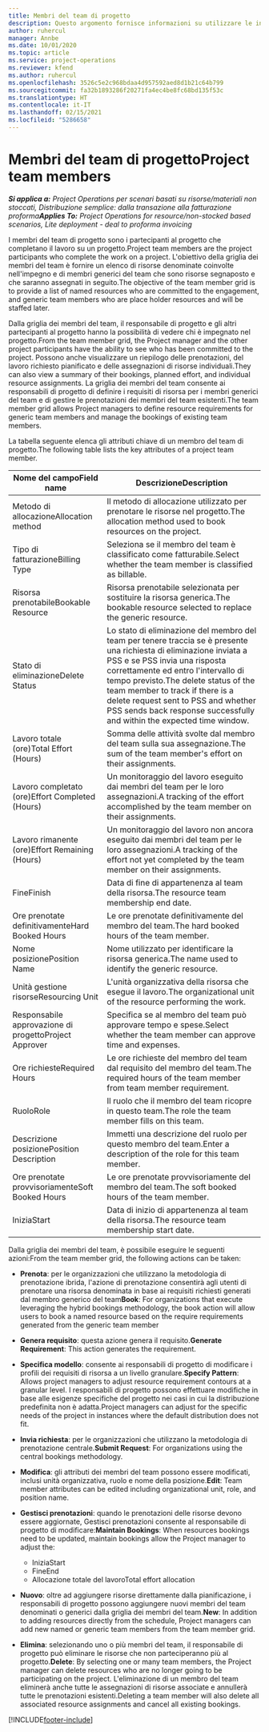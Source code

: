 ```yaml
---
title: Membri del team di progetto
description: Questo argomento fornisce informazioni su utilizzare le informazioni, gli attributi e la pianificazione dei membri del team di progetto.
author: ruhercul
manager: Annbe
ms.date: 10/01/2020
ms.topic: article
ms.service: project-operations
ms.reviewer: kfend
ms.author: ruhercul
ms.openlocfilehash: 3526c5e2c968bdaa4d957592aed8d1b21c64b799
ms.sourcegitcommit: fa32b1893286f20271fa4ec4be8fc68bd135f53c
ms.translationtype: HT
ms.contentlocale: it-IT
ms.lasthandoff: 02/15/2021
ms.locfileid: "5286658"
---
```

# <a name="project-team-members"></a><span data-ttu-id="2b795-103">Membri del team di progetto</span><span class="sxs-lookup"><span data-stu-id="2b795-103">Project team members</span></span>

<span data-ttu-id="2b795-104">_**Si applica a:** Project Operations per scenari basati su risorse/materiali non stoccati, Distribuzione semplice: dalla transazione alla fatturazione proforma_</span><span class="sxs-lookup"><span data-stu-id="2b795-104">_**Applies To:** Project Operations for resource/non-stocked based scenarios, Lite deployment - deal to proforma invoicing_</span></span>

<span data-ttu-id="2b795-105">I membri del team di progetto sono i partecipanti al progetto che completano il lavoro su un progetto.</span><span class="sxs-lookup"><span data-stu-id="2b795-105">Project team members are the project participants who complete the work on a project.</span></span> <span data-ttu-id="2b795-106">L'obiettivo della griglia dei membri del team è fornire un elenco di risorse denominate coinvolte nell'impegno e di membri generici del team che sono risorse segnaposto e che saranno assegnati in seguito.</span><span class="sxs-lookup"><span data-stu-id="2b795-106">The objective of the team member grid is to provide a list of named resources who are committed to the engagement, and generic team members who are place holder resources and will be staffed later.</span></span>

<span data-ttu-id="2b795-107">Dalla griglia dei membri del team, il responsabile di progetto e gli altri partecipanti al progetto hanno la possibilità di vedere chi è impegnato nel progetto.</span><span class="sxs-lookup"><span data-stu-id="2b795-107">From the team member grid, the Project manager and the other project participants have the ability to see who has been committed to the project.</span></span> <span data-ttu-id="2b795-108">Possono anche visualizzare un riepilogo delle prenotazioni, del lavoro richiesto pianificato e delle assegnazioni di risorse individuali.</span><span class="sxs-lookup"><span data-stu-id="2b795-108">They can also view a summary of their bookings, planned effort, and individual resource assignments.</span></span> <span data-ttu-id="2b795-109">La griglia dei membri del team consente ai responsabili di progetto di definire i requisiti di risorsa per i membri generici del team e di gestire le prenotazioni dei membri del team esistenti.</span><span class="sxs-lookup"><span data-stu-id="2b795-109">The team member grid allows Project managers to define resource requirements for generic team members and manage the bookings of existing team members.</span></span>

<span data-ttu-id="2b795-110">La tabella seguente elenca gli attributi chiave di un membro del team di progetto.</span><span class="sxs-lookup"><span data-stu-id="2b795-110">The following table lists the key attributes of a project team member.</span></span>

| <span data-ttu-id="2b795-111">Nome del campo</span><span class="sxs-lookup"><span data-stu-id="2b795-111">Field name</span></span>          | <span data-ttu-id="2b795-112">Descrizione</span><span class="sxs-lookup"><span data-stu-id="2b795-112">Description</span></span>                                                                                                                                                                  |
|--------------------------|-----------------------------------------------------------------------------------------------------------------------------------------------------------------------------------|
| <span data-ttu-id="2b795-113">Metodo di allocazione</span><span class="sxs-lookup"><span data-stu-id="2b795-113">Allocation method</span></span>        | <span data-ttu-id="2b795-114">Il metodo di allocazione utilizzato per prenotare le risorse nel progetto.</span><span class="sxs-lookup"><span data-stu-id="2b795-114">The allocation method used to book resources on the project.</span></span>                                                                         |
| <span data-ttu-id="2b795-115">Tipo di fatturazione</span><span class="sxs-lookup"><span data-stu-id="2b795-115">Billing Type</span></span>             | <span data-ttu-id="2b795-116">Seleziona se il membro del team è classificato come fatturabile.</span><span class="sxs-lookup"><span data-stu-id="2b795-116">Select whether the team member is classified as billable.</span></span>                                                                                                                                       |
| <span data-ttu-id="2b795-117">Risorsa prenotabile</span><span class="sxs-lookup"><span data-stu-id="2b795-117">Bookable Resource</span></span>        | <span data-ttu-id="2b795-118">Risorsa prenotabile selezionata per sostituire la risorsa generica.</span><span class="sxs-lookup"><span data-stu-id="2b795-118">The bookable resource selected to replace the generic resource.</span></span>                                                                                                                   |
| <span data-ttu-id="2b795-119">Stato di eliminazione</span><span class="sxs-lookup"><span data-stu-id="2b795-119">Delete Status</span></span>            | <span data-ttu-id="2b795-120">Lo stato di eliminazione del membro del team per tenere traccia se è presente una richiesta di eliminazione inviata a PSS e se PSS invia una risposta correttamente ed entro l'intervallo di tempo previsto.</span><span class="sxs-lookup"><span data-stu-id="2b795-120">The delete status of the team member to track if there is a delete request sent to PSS and whether PSS sends back response successfully and within the expected time window.</span></span> |
| <span data-ttu-id="2b795-121">Lavoro totale (ore)</span><span class="sxs-lookup"><span data-stu-id="2b795-121">Total Effort (Hours)</span></span>     | <span data-ttu-id="2b795-122">Somma delle attività svolte dal membro del team sulla sua assegnazione.</span><span class="sxs-lookup"><span data-stu-id="2b795-122">The sum of the team member's effort on their assignments.</span></span>                                                                                                                         |
| <span data-ttu-id="2b795-123">Lavoro completato (ore)</span><span class="sxs-lookup"><span data-stu-id="2b795-123">Effort Completed (Hours)</span></span> | <span data-ttu-id="2b795-124">Un monitoraggio del lavoro eseguito dai membri del team per le loro assegnazioni.</span><span class="sxs-lookup"><span data-stu-id="2b795-124">A tracking of the effort accomplished by the team member on their assignments.</span></span>                                                                                           |
| <span data-ttu-id="2b795-125">Lavoro rimanente (ore)</span><span class="sxs-lookup"><span data-stu-id="2b795-125">Effort Remaining (Hours)</span></span> | <span data-ttu-id="2b795-126">Un monitoraggio del lavoro non ancora eseguito dai membri del team per le loro assegnazioni.</span><span class="sxs-lookup"><span data-stu-id="2b795-126">A tracking of the effort not yet completed by the team member on their assignments.</span></span>                                                                                    |
| <span data-ttu-id="2b795-127">Fine</span><span class="sxs-lookup"><span data-stu-id="2b795-127">Finish</span></span>                   | <span data-ttu-id="2b795-128">Data di fine di appartenenza al team della risorsa.</span><span class="sxs-lookup"><span data-stu-id="2b795-128">The resource team membership end date.</span></span>                                                                                                                                            |
| <span data-ttu-id="2b795-129">Ore prenotate definitivamente</span><span class="sxs-lookup"><span data-stu-id="2b795-129">Hard Booked Hours</span></span>        | <span data-ttu-id="2b795-130">Le ore prenotate definitivamente del membro del team.</span><span class="sxs-lookup"><span data-stu-id="2b795-130">The hard booked hours of the team member.</span></span>                                                                                                                                                                |
| <span data-ttu-id="2b795-131">Nome posizione</span><span class="sxs-lookup"><span data-stu-id="2b795-131">Position Name</span></span>            | <span data-ttu-id="2b795-132">Nome utilizzato per identificare la risorsa generica.</span><span class="sxs-lookup"><span data-stu-id="2b795-132">The name used to identify the generic resource.</span></span>                                                                                                                                   |
| <span data-ttu-id="2b795-133">Unità gestione risorse</span><span class="sxs-lookup"><span data-stu-id="2b795-133">Resourcing Unit</span></span>          | <span data-ttu-id="2b795-134">L'unità organizzativa della risorsa che esegue il lavoro.</span><span class="sxs-lookup"><span data-stu-id="2b795-134">The organizational unit of the resource performing the work.</span></span>                                                                                                                      |
| <span data-ttu-id="2b795-135">Responsabile approvazione di progetto</span><span class="sxs-lookup"><span data-stu-id="2b795-135">Project Approver</span></span>         | <span data-ttu-id="2b795-136">Specifica se al membro del team può approvare tempo e spese.</span><span class="sxs-lookup"><span data-stu-id="2b795-136">Select whether the team member can approve time and expenses.</span></span>                                                                                                                     |
| <span data-ttu-id="2b795-137">Ore richieste</span><span class="sxs-lookup"><span data-stu-id="2b795-137">Required Hours</span></span>           | <span data-ttu-id="2b795-138">Le ore richieste del membro del team dal requisito del membro del team.</span><span class="sxs-lookup"><span data-stu-id="2b795-138">The required hours of the team member from team member requirement.</span></span>                                                                                                                       |
| <span data-ttu-id="2b795-139">Ruolo</span><span class="sxs-lookup"><span data-stu-id="2b795-139">Role</span></span>                     | <span data-ttu-id="2b795-140">Il ruolo che il membro del team ricopre in questo team.</span><span class="sxs-lookup"><span data-stu-id="2b795-140">The role the team member fills on this team.</span></span>                                                                                                                                |
| <span data-ttu-id="2b795-141">Descrizione posizione</span><span class="sxs-lookup"><span data-stu-id="2b795-141">Position Description</span></span>     | <span data-ttu-id="2b795-142">Immetti una descrizione del ruolo per questo membro del team.</span><span class="sxs-lookup"><span data-stu-id="2b795-142">Enter a description of the role for this team member.</span></span>                                                                                                                             |
| <span data-ttu-id="2b795-143">Ore prenotate provvisoriamente</span><span class="sxs-lookup"><span data-stu-id="2b795-143">Soft Booked Hours</span></span>        | <span data-ttu-id="2b795-144">Le ore prenotate provvisoriamente del membro del team.</span><span class="sxs-lookup"><span data-stu-id="2b795-144">The soft booked hours of the team member.</span></span>                                                                                                                                                                 |
| <span data-ttu-id="2b795-145">Inizia</span><span class="sxs-lookup"><span data-stu-id="2b795-145">Start</span></span>                    | <span data-ttu-id="2b795-146">Data di inizio di appartenenza al team della risorsa.</span><span class="sxs-lookup"><span data-stu-id="2b795-146">The resource team membership start date.</span></span>                                                                                                                                          |

<span data-ttu-id="2b795-147">Dalla griglia dei membri del team, è possibile eseguire le seguenti azioni:</span><span class="sxs-lookup"><span data-stu-id="2b795-147">From the team member grid, the following actions can be taken:</span></span>

- <span data-ttu-id="2b795-148">**Prenota**: per le organizzazioni che utilizzano la metodologia di prenotazione ibrida, l'azione di prenotazione consentirà agli utenti di prenotare una risorsa denominata in base ai requisiti richiesti generati dal membro generico del team</span><span class="sxs-lookup"><span data-stu-id="2b795-148">**Book**: For organizations that execute leveraging the hybrid bookings methodology, the book action will allow users to book a named resource based on the require requirements generated from the generic team member</span></span>
- <span data-ttu-id="2b795-149">**Genera requisito**: questa azione genera il requisito.</span><span class="sxs-lookup"><span data-stu-id="2b795-149">**Generate Requirement**: This action generates the requirement.</span></span>
- <span data-ttu-id="2b795-150">**Specifica modello**: consente ai responsabili di progetto di modificare i profili dei requisiti di risorsa a un livello granulare.</span><span class="sxs-lookup"><span data-stu-id="2b795-150">**Specify Pattern**: Allows project managers to adjust resource requirement contours at a granular level.</span></span> <span data-ttu-id="2b795-151">I responsabili di progetto possono effettuare modifiche in base alle esigenze specifiche del progetto nei casi in cui la distribuzione predefinita non è adatta.</span><span class="sxs-lookup"><span data-stu-id="2b795-151">Project managers can adjust for the specific needs of the project in instances where the default distribution does not fit.</span></span>
- <span data-ttu-id="2b795-152">**Invia richiesta**: per le organizzazioni che utilizzano la metodologia di prenotazione centrale.</span><span class="sxs-lookup"><span data-stu-id="2b795-152">**Submit Request**: For organizations using the central bookings methodology.</span></span>
- <span data-ttu-id="2b795-153">**Modifica**: gli attributi dei membri del team possono essere modificati, inclusi unità organizzativa, ruolo e nome della posizione.</span><span class="sxs-lookup"><span data-stu-id="2b795-153">**Edit**: Team member attributes can be edited including organizational unit, role, and position name.</span></span>
- <span data-ttu-id="2b795-154">**Gestisci prenotazioni**: quando le prenotazioni delle risorse devono essere aggiornate, Gestisci prenotazioni consente al responsabile di progetto di modificare:</span><span class="sxs-lookup"><span data-stu-id="2b795-154">**Maintain Bookings**: When resources bookings need to be updated, maintain bookings allow the Project manager to adjust the:</span></span>

    - <span data-ttu-id="2b795-155">Inizia</span><span class="sxs-lookup"><span data-stu-id="2b795-155">Start</span></span>
    - <span data-ttu-id="2b795-156">Fine</span><span class="sxs-lookup"><span data-stu-id="2b795-156">End</span></span>
    - <span data-ttu-id="2b795-157">Allocazione totale del lavoro</span><span class="sxs-lookup"><span data-stu-id="2b795-157">Total effort allocation</span></span>

- <span data-ttu-id="2b795-158">**Nuovo**: oltre ad aggiungere risorse direttamente dalla pianificazione, i responsabili di progetto possono aggiungere nuovi membri del team denominati o generici dalla griglia dei membri del team.</span><span class="sxs-lookup"><span data-stu-id="2b795-158">**New**: In addition to adding resources directly from the schedule, Project managers can add new named or generic team members from the team member grid.</span></span>
- <span data-ttu-id="2b795-159">**Elimina**: selezionando uno o più membri del team, il responsabile di progetto può eliminare le risorse che non parteciperanno più al progetto.</span><span class="sxs-lookup"><span data-stu-id="2b795-159">**Delete**: By selecting one or many team members, the Project manager can delete resources who are no longer going to be participating on the project.</span></span> <span data-ttu-id="2b795-160">L'eliminazione di un membro del team eliminerà anche tutte le assegnazioni di risorse associate e annullerà tutte le prenotazioni esistenti.</span><span class="sxs-lookup"><span data-stu-id="2b795-160">Deleting a team member will also delete all associated resource assignments and  cancel all existing bookings.</span></span>


[!INCLUDE[footer-include](../includes/footer-banner.md)]